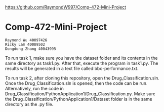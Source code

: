 https://github.com/RaymondW997/Comp-472-Mini-Project

# Comp-472-Mini-Project
    Raymond Wu 40097426
    Ricky Lam 40089502
    Dongdong Zhang 40043995

To run task 1, make sure you have the dataset folder and its contents in the same directory as task1.py. After that, execute the program in task1.py. The results will be generated in a text file called bbc-performance.txt.

To run task 2, after cloning this repository, open the Drug_Classification.sln.
Once the Drug_Classification.sln is opened, then the code can be run.
Alternatively, run the code in Drug_Classification/PythonApplication1/Drug_Classification.py. Make sure the Drug_Classification/PythonApplication1/Dataset folder is in the same directory as the .py file.
